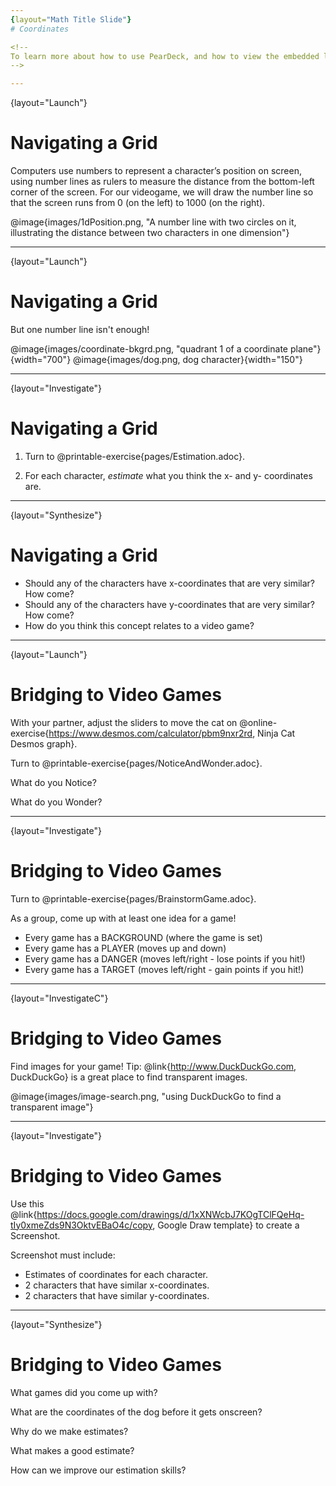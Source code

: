 ```yaml
---
{layout="Math Title Slide"}
# Coordinates

<!--
To learn more about how to use PearDeck, and how to view the embedded links on these slides without going into present mode visit https://help.peardeck.com/en
-->

---
```

{layout="Launch"}
# Navigating a Grid

Computers use numbers to represent a character’s position on screen, using number lines as rulers to measure the distance from the bottom-left corner of the screen. For our videogame, we will draw the number line so that the screen runs from 0 (on the left) to 1000 (on the right).

@image{images/1dPosition.png, "A number line with two circles on it, illustrating the distance between two characters in one dimension"}

---
{layout="Launch"}
# Navigating a Grid

But one number line isn't enough!

@image{images/coordinate-bkgrd.png, "quadrant 1 of a coordinate plane"}{width="700"}
@image{images/dog.png, dog character}{width="150"}

<!--
	What is the coordinate of the Dog, if it’s on the left-hand edge of the screen?
What is the coordinate of the Dog, if it’s on the right-hand edge of the screen?
What is the coordinate of the Dog, if it’s in the center of the screen?
What coordinate would place the Dog beyond the left-hand edge of the screen?
What coordinate would place the Dog beyond the right-hand edge of the screen?
-->

---
{layout="Investigate"}
# Navigating a Grid

1. Turn to @printable-exercise{pages/Estimation.adoc}.

1. For each character, _estimate_ what you think the x- and y- coordinates are.


---
{layout="Synthesize"}
# Navigating a Grid


- Should any of the characters have x-coordinates that are very similar? How come?
- Should any of the characters have y-coordinates that are very similar? How come?
- How do you think this concept relates to a video game? 

---
{layout="Launch"}
# Bridging to Video Games

With your partner, adjust the sliders to move the cat on @online-exercise{https://www.desmos.com/calculator/pbm9nxr2rd, Ninja Cat Desmos graph}.

Turn to @printable-exercise{pages/NoticeAndWonder.adoc}. 

What do you Notice?

What do you Wonder?


---
{layout="Investigate"}
# Bridging to Video Games

Turn to @printable-exercise{pages/BrainstormGame.adoc}.

As a group, come up with at least one idea for a game!
- Every game has a BACKGROUND (where the game is set)
- Every game has a PLAYER (moves up and down)
- Every game has a DANGER (moves left/right - lose points if you hit!)
- Every game has a TARGET (moves left/right - gain points if you hit!)

---
{layout="InvestigateC"}
# Bridging to Video Games

Find images for your game! Tip: @link{http://www.DuckDuckGo.com, DuckDuckGo} is a great place to find transparent images. 

@image{images/image-search.png, "using DuckDuckGo to find a transparent image"}


---
{layout="Investigate"}
# Bridging to Video Games

Use this @link{https://docs.google.com/drawings/d/1xXNWcbJ7KOgTClFQeHq-tIy0xmeZds9N3OktvEBaO4c/copy, Google Draw template} to create a Screenshot.

Screenshot must include:
- Estimates of coordinates for each character.
- 2 characters that have similar x-coordinates.
- 2 characters that have similar y-coordinates.

---
{layout="Synthesize"}
# Bridging to Video Games

What games did you come up with?

What are the coordinates of the dog before it gets onscreen?

Why do we make estimates? 

What makes a good estimate?

How can we improve our estimation skills? 

